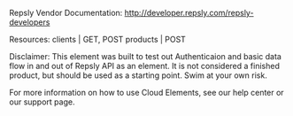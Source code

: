 Repsly
Vendor Documentation: http://developer.repsly.com/repsly-developers

Resources: 
clients | GET, POST
products | POST

Disclaimer: This element was built to test out Authenticaion and basic data flow in and out of Repsly API as an element. It is not considered a finished product, but should be used as a starting point. Swim at your own risk.

For more information on how to use Cloud Elements, see our help center or our support page.